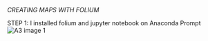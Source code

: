 *CREATING MAPS WITH FOLIUM*

STEP 1: I installed folium and jupyter notebook on Anaconda Prompt
![A3 image 1](https://github.com/ifeanyi2000/A-3/assets/162834986/6fb36081-83c6-42f2-b167-7c8b05350c52)

  
